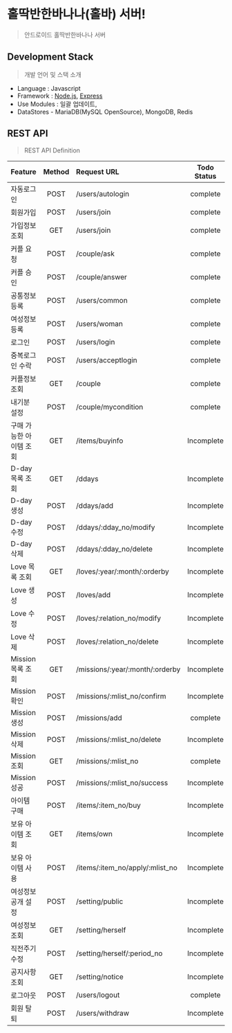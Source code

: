 # 홀딱반한바나나(홀바) 서버!
> 안드로이드 홀딱반한바나나 서버 

## Development Stack
> 개발 언어 및 스택 소개
  
- Language : Javascript
- Framework : [Node.js](https://nodejs.org/), [Express](http://expressjs.com/)	
- Use Modules : 일괄 업데이트,
- DataStores - MariaDB(MySQL OpenSource), MongoDB, Redis

## REST API 
> REST API Definition

| Feature |	Method	| Request URL | Todo Status | Date  |
| :---------- |	:-------:	| :-----------------| :--------: | :--------: |
| 자동로그인 |	POST	| /users/autologin | complete |   |
| 회원가입 |	POST	| /users/join | complete |   |
| 가입정보 조회 |	GET	| /users/join | complete |   |
| 커플 요청 |	POST	| /couple/ask | complete |   |
| 커플 승인 |	POST	| /couple/answer | complete |   |
| 공통정보 등록 |	POST	| /users/common | complete |   |
| 여성정보 등록 |	POST	| /users/woman | complete |   |
| 로그인 |	POST	| /users/login | complete |   |
| 중복로그인 수락 | POST | /users/acceptlogin | complete |   |
| 커플정보 조회 |	GET	| /couple | complete |   |
| 내기분 설정 |	POST	| /couple/mycondition | complete | 2015-05-10 |
| 구매 가능한 아이템 조회 |	GET	| /items/buyinfo | Incomplete |   |
| D-day 목록 조회 |	GET	| /ddays | Incomplete |   |
| D-day 생성 |	POST	| /ddays/add | Incomplete |   |
| D-day 수정 |	POST	| /ddays/:dday_no/modify | Incomplete |   |
| D-day 삭제 |	POST	| /ddays/:dday_no/delete | Incomplete |   |
| Love 목록 조회 |	GET	| /loves/:year/:month/:orderby | Incomplete |   |
| Love 생성 |	POST	| /loves/add | Incomplete |   |
| Love 수정 |	POST	| /loves/:relation_no/modify | Incomplete |   |
| Love 삭제 |	POST	| /loves/:relation_no/delete | Incomplete |   |
| Mission 목록 조회 |	GET	| /missions/:year/:month/:orderby | Incomplete |   |
| Mission 확인 |	POST	| /missions/:mlist_no/confirm | Incomplete |   |
| Mission 생성 |	POST	| /missions/add | complete | 2015-05-11  |
| Mission 삭제 |	POST	| /missions/:mlist_no/delete | Incomplete |   |
| Mission 조회 |	GET	| /missions/:mlist_no | complete | 2015-05-11 |
| Mission 성공 |	POST	| /missions/:mlist_no/success | Incomplete |   |
| 아이템 구매 |	POST	| /items/:item_no/buy | Incomplete |   |
| 보유 아이템 조회 |	GET	| /items/own | Incomplete |   |
| 보유 아이템 사용 |	POST	| /items/:item_no/apply/:mlist_no | Incomplete |   |
| 여성정보공개 설정 |	POST	| /setting/public | Incomplete |   |
| 여성정보 조회 |	GET	| /setting/herself | Incomplete |   |
| 직전주기수정 |	POST	| /setting/herself/:period_no | Incomplete |   |
| 공지사항 조회 |	GET	| /setting/notice | Incomplete |   |
| 로그아웃 |	POST	| /users/logout | complete |   |
| 회원 탈퇴 |	POST	| /users/withdraw | Incomplete |   |